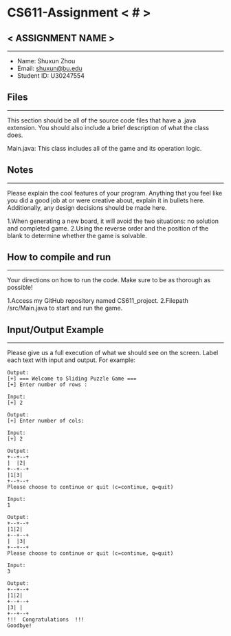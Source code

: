 # CS611-Assignment < # >
## < ASSIGNMENT NAME >
---------------------------------------------------------------------------
- Name: Shuxun Zhou
- Email: shuxun@bu.edu
- Student ID: U30247554

## Files
---------------------------------------------------------------------------

This section should be all of the source code files that have a .java extension. You should also include a brief description of what the class does.

Main.java: This class includes all of the game and its operation logic.

## Notes
---------------------------------------------------------------------------
Please explain the cool features of your program. Anything that you feel like you did a good job at or were creative about, explain it in bullets here. Additionally, any design decisions should be made here.

1.When generating a new board, it will avoid the two situations: no solution and completed game.
2.Using the reverse order and the position of the blank to determine whether the game is solvable.

## How to compile and run
---------------------------------------------------------------------------
Your directions on how to run the code. Make sure to be as thorough as possible!

1.Access my GitHub repository named CS611_project.
2.Filepath /src/Main.java to start and run the game.

## Input/Output Example
---------------------------------------------------------------------------
Please give us a full execution of what we should see on the screen. Label each text with input and output. For example:

```
Output: 
[+] === Welcome to Sliding Puzzle Game ===
[+] Enter number of rows : 

Input:
[+] 2

Output:
[+] Enter number of cols: 

Input:
[+] 2

Output:
+--+--+
|  |2|
+--+--+
|1|3|
+--+--+
Please choose to continue or quit (c=continue, q=quit)

Input:
1

Output:
+--+--+
|1|2|
+--+--+
|  |3|
+--+--+
Please choose to continue or quit (c=continue, q=quit)

Input:
3

Output:
+--+--+
|1|2|
+--+--+
|3| |
+--+--+
!!!  Congratulations  !!!
Goodbye!

   ```



